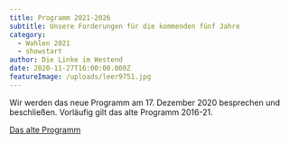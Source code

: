 ```yaml
---
title: Programm 2021-2026
subtitle: Unsere Forderungen für die kommenden fünf Jahre
category:
  - Wahlen 2021
  - showstart
author: Die Linke im Westend
date: 2020-11-27T16:00:00.000Z
featureImage: /uploads/leer9751.jpg
---
```

Wir werden das neue Programm am 17. Dezember 2020 besprechen und beschließen. Vorläufig gilt das alte Programm 2016-21.

[Das alte Programm](/programm-2021)